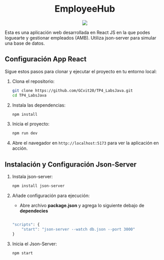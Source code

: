 <h1 align = "center">EmployeeHub</h1>
<p align="center">
<img src="https://i.postimg.cc/6p2jfG0x/8d582e2f-17df-4be9-b978-97610499b932.jpg" style="max-width: 100%; display: inline-block;" />
</p>

Esta es una aplicación web desarrollada en React JS en la que podes loguearte y gestionar empleados (AMB). Utiliza json-server para simular una base de datos.

## Configuración App React

Sigue estos pasos para clonar y ejecutar el proyecto en tu entorno local:

1. Clona el repositorio:
    ```bash
    git clone https://github.com/GCvit20/TP4_LabsJava.git
    cd TP4_LabsJava
    ```

2. Instala las dependencias:
    ```bash
    npm install
    ```

3. Inicia el proyecto:
    ```bash
    npm run dev
    ```
    
4. Abre el navegador en `http://localhost:5173` para ver la aplicación en acción.


## Instalación y Configuración Json-Server

1. Instala json-server:
    ```bash
    npm install json-server
    ```

2. Añade configuración para ejecución:
    * Abre archivo **package.json** y agrega lo siguiente debajo de **dependecies**
    ```js
    
    "scripts": {
        "start": "json-server --watch db.json --port 3000"
    }
    ```

3. Inicia el Json-Server:
    ```bash
    npm start
    ```
